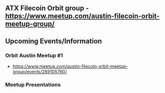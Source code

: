 ## ATX Filecoin Orbit group - https://www.meetup.com/austin-filecoin-orbit-meetup-group/

## Upcoming Events/Information

### Orbit Austin Meetup #1
- https://www.meetup.com/austin-filecoin-orbit-meetup-group/events/289105760/

### Meetup Presentations


